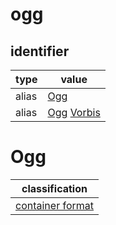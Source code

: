# ogg

## identifier
| type              | value
| ----------------- | -----
| alias             | [Ogg](#ogg)
| alias             | [Ogg](#ogg) [Vorbis](vorbis.md)

# Ogg
| classification
| --------------
| [container format](container.md)
